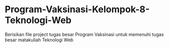 # Program-Vaksinasi-Kelompok-8-Teknologi-Web
Berisikan file project tugas besar Program Vaksinasi untuk memenuhi tugas besar matakuliah Teknologi Web
